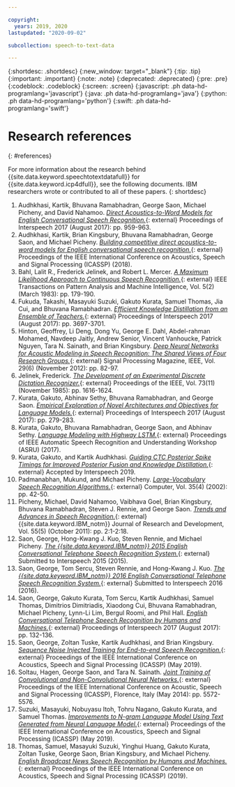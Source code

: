 ```yaml
---

copyright:
  years: 2019, 2020
lastupdated: "2020-09-02"

subcollection: speech-to-text-data

---
```


{:shortdesc: .shortdesc}
{:new_window: target="_blank"}
{:tip: .tip}
{:important: .important}
{:note: .note}
{:deprecated: .deprecated}
{:pre: .pre}
{:codeblock: .codeblock}
{:screen: .screen}
{:javascript: .ph data-hd-programlang='javascript'}
{:java: .ph data-hd-programlang='java'}
{:python: .ph data-hd-programlang='python'}
{:swift: .ph data-hd-programlang='swift'}

# Research references
{: #references}

For more information about the research behind {{site.data.keyword.speechtotextdatafull}} for {{site.data.keyword.icp4dfull}}, see the following documents. IBM researchers wrote or contributed to all of these papers.
{: shortdesc}

1.  <a id="audhkhasi2017" style="border-bottom:none">Audhkhasi, Kartik, Bhuvana Ramabhadran, George Saon, Michael Picheny, and David Nahamoo.</a> [*Direct Acoustics-to-Word Models for English Conversational Speech Recognition.*](https://www.isca-speech.org/archive/Interspeech_2017/pdfs/0546.PDF){: external} Proceedings of Interspeech 2017 (August 2017): pp. 959-963.
1.  <a id="audhkhasi2018" style="border-bottom:none">Audhkhasi, Kartik, Brian Kingsbury, Bhuvana Ramabhadran, George Saon, and Michael Picheny.</a> [*Building competitive direct acoustics-to-word models for English conversational speech recognition.*](https://arxiv.org/pdf/1712.03133.pdf){: external} Proceedings of the IEEE International Conference on Acoustics, Speech and Signal Processing (ICASSP) (2018).
1.  <a id="bahl1983" style="border-bottom:none">Bahl, Lalit R., Frederick Jelinek, and Robert L. Mercer.</a> [*A Maximum Likelihood Approach to Continuous Speech Recognition.*](https://ieeexplore.ieee.org/document/4767370){: external} IEEE Transactions on Pattern Analysis and Machine Intelligence, Vol. 5(2) (March 1983): pp. 179-190.
1.  <a id="fukuda2017" style="border-bottom:none">Fukuda, Takashi, Masayuki Suzuki, Gakuto Kurata, Samuel Thomas, Jia Cui, and Bhuvana Ramabhadran.</a> [*Efficient Knowledge Distillation from an Ensemble of Teachers.*](https://www.isca-speech.org/archive/Interspeech_2017/pdfs/0614.PDF){: external} Proceedings of Interspeech 2017 (August 2017): pp. 3697-3701.
1.  <a id="hinton2012" style="border-bottom:none">Hinton, Geoffrey, Li Deng, Dong Yu, George E. Dahl, Abdel-rahman Mohamed, Navdeep Jaitly, Andrew Senior, Vincent Vanhoucke, Patrick Nguyen, Tara N. Sainath, and Brian Kingsbury.</a> [*Deep Neural Networks for Acoustic Modeling in Speech Recognition: The Shared Views of Four Research Groups.*](http://ieeexplore.ieee.org/xpl/articleDetails.jsp?arnumber=6296526){: external} Signal Processing Magazine, IEEE, Vol. 29(6) (November 2012): pp. 82-97.
1.  <a id="jelinek1985" style="border-bottom:none">Jelinek, Frederick.</a> [*The Development of an Experimental Discrete Dictation Recognizer.*](https://ieeexplore.ieee.org/document/1457611){: external} Proceedings of the IEEE, Vol. 73(11) (November 1985): pp. 1616-1624.
1.  <a id="kurata2017a" style="border-bottom:none">Kurata, Gakuto, Abhinav Sethy, Bhuvana Ramabhadran, and George Saon.</a> [*Empirical Exploration of Novel Architectures and Objectives for Language Models.*](https://www.isca-speech.org/archive/Interspeech_2017/pdfs/0723.PDF){: external} Proceedings of Interspeech 2017 (August 2017): pp. 279-283.
1.  <a id="kurata2017b" style="border-bottom:none">Kurata, Gakuto, Bhuvana Ramabhadran, George Saon, and Abhinav Sethy.</a> [*Language Modeling with Highway LSTM.*](https://arxiv.org/pdf/1709.06436.pdf){: external} Proceedings of IEEE Automatic Speech Recognition and Understanding Workshop (ASRU) (2017).
1.  <a id="kurata2019" style="border-bottom:none">Kurata, Gakuto, and Kartik Audhkhasi.</a> [*Guiding CTC Posterior Spike Timings for Improved Posterior Fusion and Knowledge Distillation.*](https://arxiv.org/pdf/1904.08311.pdf){: external} Accepted by Interspeech 2019.
1.  <a id="padmanabhan2002" style="border-bottom:none">Padmanabhan, Mukund, and Michael Picheny.</a> [*Large-Vocabulary Speech Recognition Algorithms.*](http://citeseerx.ist.psu.edu/viewdoc/download?doi=10.1.1.108.2469&rep=rep1&type=pdf){: external} Computer, Vol. 35(4) (2002): pp. 42-50.
1.  <a id="picheny2011" style="border-bottom:none">Picheny, Michael, David Nahamoo, Vaibhava Goel, Brian Kingsbury, Bhuvana Ramabhadran, Steven J. Rennie, and George Saon.</a> [*Trends and Advances in Speech Recognition.*](https://ieeexplore.ieee.org/document/6032775){: external} {{site.data.keyword.IBM_notm}} Journal of Research and Development, Vol. 55(5) (October 2011): pp. 2:1-2:18.
1.  <a id="saon2015" style="border-bottom:none">Saon, George, Hong-Kwang J. Kuo, Steven Rennie, and Michael Picheny.</a> [*The {{site.data.keyword.IBM_notm}} 2015 English Conversational Telephone Speech Recognition System.*](https://arxiv.org/pdf/1505.05899.pdf){: external} Submitted to Interspeech 2015 (2015).
1.  <a id="saon2016" style="border-bottom:none">Saon, George, Tom Sercu, Steven Rennie, and Hong-Kwang J. Kuo.</a> [*The {{site.data.keyword.IBM_notm}} 2016 English Conversational Telephone Speech Recognition System.*](https://arxiv.org/pdf/1604.08242v1.pdf){: external} Submitted to Interspeech 2016 (2016).
1.  <a id="saon2017" style="border-bottom:none">Saon, George, Gakuto Kurata, Tom Sercu, Kartik Audhkhasi, Samuel Thomas, Dimitrios Dimitriadis, Xiaodong Cui, Bhuvana Ramabhadran, Michael Picheny, Lynn-Li Lim, Bergul Roomi, and Phil Hall.</a> [*English Conversational Telephone Speech Recognition by Humans and Machines.*](https://www.isca-speech.org/archive/Interspeech_2017/pdfs/0405.PDF){: external} Proceedings of Interspeech 2017 (August 2017): pp. 132-136.
1.  <a id="saon2019" style="border-bottom:none">Saon, George, Zoltan Tuske, Kartik Audhkhasi, and Brian Kingsbury.</a> [*Sequence Noise Injected Training for End-to-end Speech Recognition.*](https://ieeexplore.ieee.org/document/8683706){: external} Proceedings of the IEEE International Conference on Acoustics, Speech and Signal Processing (ICASSP) (May 2019).
1.  <a id="soltau2014" style="border-bottom:none">Soltau, Hagen, George Saon, and Tara N. Sainath.</a> [*Joint Training of Convolutional and Non-Convolutional Neural Networks.*](https://ieeexplore.ieee.org/document/6854669){: external} Proceedings of the IEEE International Conference on Acoustic, Speech and Signal Processing (ICASSP), Florence, Italy (May 2014): pp. 5572-5576.
1.  <a id="suzuki2019" style="border-bottom:none">Suzuki, Masayuki, Nobuyasu Itoh, Tohru Nagano, Gakuto Kurata, and Samuel Thomas.</a> [*Improvements to N-gram Language Model Using Text Generated from Neural Language Model.*](https://ieeexplore.ieee.org/document/8683481){: external} Proceedings of the IEEE International Conference on Acoustics, Speech and Signal Processing (ICASSP) (May 2019).
1.  <a id="thomas2019" style="border-bottom:none">Thomas, Samuel, Masayuki Suzuki, Yinghui Huang, Gakuto Kurata, Zoltan Tuske, George Saon, Brian Kingsbury, and Michael Picheny.</a> [*English Broadcast News Speech Recognition by Humans and Machines.*](https://arxiv.org/pdf/1904.13258.pdf){: external} Proceedings of the IEEE International Conference on Acoustics, Speech and Signal Processing (ICASSP) (2019).
